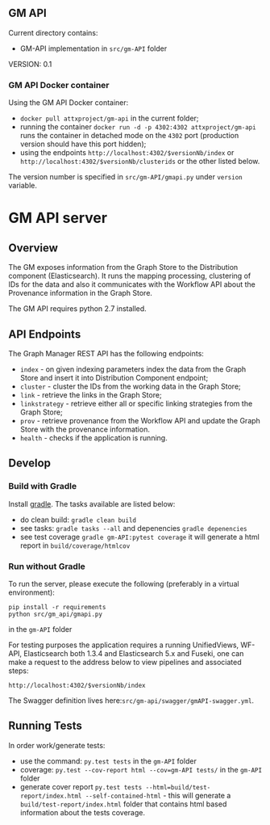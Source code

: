 ## GM API

Current directory contains:
* GM-API implementation in `src/gm-API` folder

VERSION: 0.1

### GM API Docker container

Using the GM API Docker container:
* `docker pull attxproject/gm-api` in the current folder;
* running the container `docker run -d -p 4302:4302 attxproject/gm-api` runs the container in detached mode on the `4302` port (production version should have this port hidden);
* using the endpoints `http://localhost:4302/$versionNb/index` or `http://localhost:4302/$versionNb/clusterids` or the other listed below.

The version number is specified in `src/gm-API/gmapi.py` under `version` variable.

# GM API server

## Overview
The GM exposes information from the Graph Store to the Distribution component (Elasticsearch). It runs the mapping processing, clustering of IDs for the data and also it communicates with the Workflow API about the Provenance information in the Graph Store.

The GM API requires python 2.7 installed.

## API Endpoints

The Graph Manager REST API has the following endpoints:
* `index` - on given indexing parameters index the data from the Graph Store and insert it into Distribution Component endpoint;
* `cluster` - cluster the IDs from the working data in the Graph Store;
* `link` - retrieve the links in the Graph Store;
* `linkstrategy` - retrieve either all or specific linking strategies from the Graph Store;
* `prov` - retrieve provenance from the Workflow API and update the Graph Store with the provenance information.
* `health` - checks if the application is running.

## Develop

### Build with Gradle

Install [gradle](https://gradle.org/install). The tasks available are listed below:

* do clean build: `gradle clean build`
* see tasks: `gradle tasks --all` and depenencies `gradle depenencies`
* see test coverage `gradle gm-API:pytest coverage` it will generate a html report in `build/coverage/htmlcov`

### Run without Gradle

To run the server, please execute the following (preferably in a virtual environment):
```
pip install -r requirements
python src/gm_api/gmapi.py
```
in the `gm-API` folder

For testing purposes the application requires a running UnifiedViews, WF-API, Elasticsearch both 1.3.4 and Elasticsearch 5.x and Fuseki, one can make a request to the address below to view pipelines and associated steps:

```
http://localhost:4302/$versionNb/index
```

The Swagger definition lives here:`src/gm-api/swagger/gmAPI-swagger.yml`.


## Running Tests

In order work/generate tests:
* use the command: `py.test tests` in the `gm-API` folder
* coverage: `py.test --cov-report html --cov=gm-API tests/` in the `gm-API` folder
* generate cover report `py.test tests --html=build/test-report/index.html --self-contained-html` - this will generate a `build/test-report/index.html` folder that contains html based information about the tests coverage.

